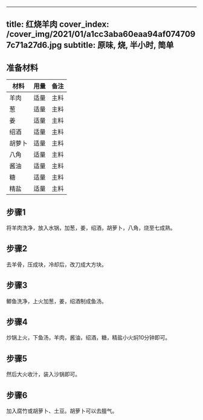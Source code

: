 
---
title: 红烧羊肉
cover_index: /cover_img/2021/01/a1cc3aba60eaa94af0747097c71a27d6.jpg
subtitle: 原味, 烧, 半小时, 简单
---

## 准备材料

| 材料     | 用量 | 备注|
| ------- | ----- | --- |
| 羊肉 | 适量| 主料 |
| 葱 | 适量| 主料 |
| 姜 | 适量| 主料 |
| 绍酒 | 适量| 主料 |
| 胡萝卜 | 适量| 主料 |
| 八角 | 适量| 主料 |
| 酱油 | 适量| 主料 |
| 糖 | 适量| 主料 |
| 精盐 | 适量| 主料 |

## 步骤1

将羊肉洗净，放入水锅，加葱，姜，绍酒，胡萝卜，八角，烧至七成熟。

## 步骤2

去羊骨，压成块，冷却后，改刀成大方块。

## 步骤3

鲫鱼洗净，上火加葱，姜，绍酒制成鱼汤。

## 步骤4

炒锅上火，下鱼汤，羊肉，酱油，绍酒，糖，精盐小火焖10分钟即可。

## 步骤5

然后大火收汁，装入沙锅即可。

## 步骤6

加入腐竹或胡萝卜、土豆。胡萝卜可以去膻气。

